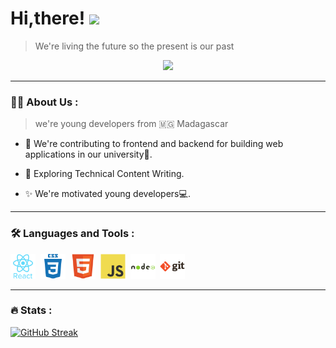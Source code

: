 # Hi,there! <img src="https://media.giphy.com/media/iDaCeaKrHhUI1I8e2b/giphy.gif" width="50"/>
 > We're living the future so
 > the present is our past

<div id="header" align="center">
  <img src="https://media.giphy.com/media/WOTtToQqAArtvgBggf/giphy.gif" />
</div>

  ---
  
### :woman_technologist: About Us :
>we're young developers from :madagascar: Madagascar
- :telescope: We're contributing to frontend and backend for building web applications in our university:school:.

- :seedling: Exploring Technical Content Writing.
- :sparkles: We're motivated young developers:computer:.

***

### :hammer_and_wrench: Languages and Tools :

  <img src="https://github.com/devicons/devicon/blob/master/icons/react/react-original-wordmark.svg" title="React" alt="React" width="40" height="40"/>&nbsp;
  <img src="https://github.com/devicons/devicon/blob/master/icons/css3/css3-plain-wordmark.svg"  title="CSS3" alt="CSS" width="40" height="40"/>&nbsp;
  <img src="https://github.com/devicons/devicon/blob/master/icons/html5/html5-original.svg" title="HTML5" alt="HTML" width="40" height="40"/>&nbsp;
  <img src="https://github.com/devicons/devicon/blob/master/icons/javascript/javascript-original.svg" title="JavaScript" alt="JavaScript" width="40" height="40"/>&nbsp;
  <img src="https://github.com/devicons/devicon/blob/master/icons/nodejs/nodejs-original-wordmark.svg" title="NodeJS" alt="NodeJS" width="40" height="40"/>&nbsp;
 <img src="https://github.com/devicons/devicon/blob/master/icons/git/git-original-wordmark.svg" title="Git" alt="Git" width="40" height="40"/>&nbsp;
 
 ---
 
### :fire: Stats : 
[![GitHub Streak](http://github-readme-streak-stats.herokuapp.com?user=TechJS-Projects&theme=tokyonight)](https://git.io/streak-stats)



